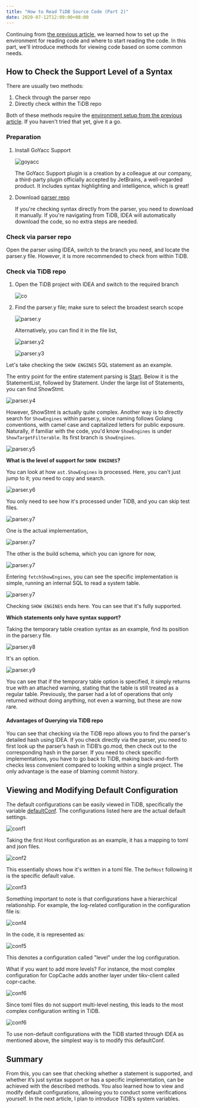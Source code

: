 ```yaml
---
title: "How to Read TiDB Source Code (Part 2)"
date: 2020-07-12T12:09:00+08:00
---
```


Continuing from [the previous article](/posts/tidb1), we learned how to set up the environment for reading code and where to start reading the code. In this part, we'll introduce methods for viewing code based on some common needs.

## How to Check the Support Level of a Syntax

There are usually two methods:

1. Check through the parser repo
1. Directly check within the TiDB repo

Both of these methods require the [environment setup from the previous article](/posts/tidb1#环境搭建). If you haven't tried that yet, give it a go.

### Preparation

1. Install GoYacc Support

    ![goyacc](/posts/images/20200712124300.png)

    The GoYacc Support plugin is a creation by a colleague at our company, a third-party plugin officially accepted by JetBrains, a well-regarded product. It includes syntax highlighting and intelligence, which is great!

1. Download [parser repo](https://github.com/pingcap/parser)

    If you're checking syntax directly from the parser, you need to download it manually. If you're navigating from TiDB, IDEA will automatically download the code, so no extra steps are needed.

### Check via parser repo

Open the parser using IDEA, switch to the branch you need, and locate the parser.y file. However, it is more recommended to check from within TiDB.

### Check via TiDB repo

1. Open the TiDB project with IDEA and switch to the required branch

    ![co](/posts/images/20200712183012.png)

1. Find the parser.y file; make sure to select the broadest search scope

    ![parser.y](/posts/images/20200712183658.png)

    Alternatively, you can find it in the file list,

    ![parser.y2](/posts/images/20200712184101.png)

    ![parser.y3](/posts/images/20200712184157.png)

Let's take checking the `SHOW ENGINES` SQL statement as an example.

The entry point for the entire statement parsing is [Start](https://github.com/pingcap/parser/blob/f56688124d8bbba98ca103dbcc667d0e3b9bef30/parser.y#L1309-L1308). Below it is the StatementList, followed by Statement. Under the large list of Statements, you can find ShowStmt.

![parser.y4](/posts/images/20200712184841.png)

However, ShowStmt is actually quite complex. Another way is to directly search for `ShowEngines` within parser.y, since naming follows Golang conventions, with camel case and capitalized letters for public exposure. Naturally, if familiar with the code, you'd know `ShowEngines` is under `ShowTargetFilterable`. Its first branch is `ShowEngines`.

![parser.y5](/posts/images/20200712185533.png)

**What is the level of support for `SHOW ENGINES`?**

You can look at how `ast.ShowEngines` is processed. Here, you can't just jump to it; you need to copy and search.

![parser.y6](/posts/images/20200712190242.png)

You only need to see how it's processed under TiDB, and you can skip test files.

![parser.y7](/posts/images/20200712190752.png)

One is the actual implementation,

![parser.y7](/posts/images/20200712190839.png)

The other is the build schema, which you can ignore for now,

![parser.y7](/posts/images/20200712190956.png)

Entering `fetchShowEngines`, you can see the specific implementation is simple, running an internal SQL to read a system table.

![parser.y7](/posts/images/20200712191054.png)

Checking `SHOW ENGINES` ends here. You can see that it's fully supported.

**Which statements only have syntax support?**

Taking the temporary table creation syntax as an example, find its position in the parser.y file.

![parser.y8](/posts/images/20200712191711.png)

It's an option.

![parser.y9](/posts/images/20200712191843.png)

You can see that if the temporary table option is specified, it simply returns true with an attached warning, stating that the table is still treated as a regular table. Previously, the parser had a lot of operations that only returned without doing anything, not even a warning, but these are now rare.

#### Advantages of Querying via TiDB repo

You can see that checking via the TiDB repo allows you to find the parser's detailed hash using IDEA. If you check directly via the parser, you need to first look up the parser’s hash in TiDB’s go.mod, then check out to the corresponding hash in the parser. If you need to check specific implementations, you have to go back to TiDB, making back-and-forth checks less convenient compared to looking within a single project. The only advantage is the ease of blaming commit history.

## Viewing and Modifying Default Configuration

The default configurations can be easily viewed in TiDB, specifically the variable [defaultConf](https://github.com/pingcap/tidb/blob/72f6a0405837b92e40de979a4f3134d9aa19a5b3/config/config.go#L547). The configurations listed here are the actual default settings.

![conf1](/posts/images/20200713172228.png)

Taking the first Host configuration as an example, it has a mapping to toml and json files.

![conf2](/posts/images/20200713172535.png)

This essentially shows how it's written in a toml file. The `DefHost` following it is the specific default value.

![conf3](/posts/images/20200713180137.png)

Something important to note is that configurations have a hierarchical relationship. For example, the log-related configuration in the configuration file is:

![conf4](/posts/images/20200715164756.png)

In the code, it is represented as:

![conf5](/posts/images/20200715164930.png)

This denotes a configuration called "level" under the log configuration.

What if you want to add more levels? For instance, the most complex configuration for CopCache adds another layer under tikv-client called copr-cache.

![conf6](/posts/images/20200715165243.png)

Since toml files do not support multi-level nesting, this leads to the most complex configuration writing in TiDB.

![conf6](/posts/images/20200715165456.png)

To use non-default configurations with the TiDB started through IDEA as mentioned above, the simplest way is to modify this defaultConf.

## Summary

From this, you can see that checking whether a statement is supported, and whether it’s just syntax support or has a specific implementation, can be achieved with the described methods. You also learned how to view and modify default configurations, allowing you to conduct some verifications yourself. In the next article, I plan to introduce TiDB’s system variables.
